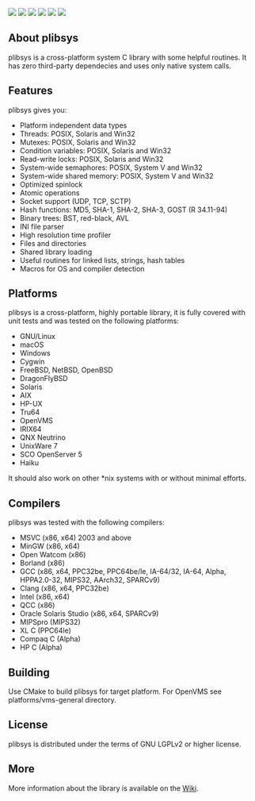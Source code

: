 
[![](https://api.travis-ci.org/saprykin/plibsys.svg?branch=master)](https://travis-ci.org/saprykin/plibsys)
[![](https://ci.appveyor.com/api/projects/status/github/saprykin/plibsys?branch=appveyor_test&svg=true)](https://ci.appveyor.com/project/saprykin/plibsys)
[![](https://scan.coverity.com/projects/8333/badge.svg)](https://scan.coverity.com/projects/saprykin-plibsys)
[![](https://codecov.io/gh/saprykin/plibsys/branch/master/graph/badge.svg)](https://codecov.io/gh/saprykin/plibsys)
[![](https://codedocs.xyz/saprykin/plibsys.svg)](https://codedocs.xyz/saprykin/plibsys/)
[![](http://img.shields.io/:license-lgpl2-blue.svg?style=flat)](http://www.gnu.org/licenses/lgpl-2.1.html)

## About plibsys

plibsys is a cross-platform system C library with some helpful routines.
It has zero third-party dependecies and uses only native system calls.

## Features

plibsys gives you:

* Platform independent data types
* Threads: POSIX, Solaris and Win32
* Mutexes: POSIX, Solaris and Win32
* Condition variables: POSIX, Solaris and Win32
* Read-write locks: POSIX, Solaris and Win32
* System-wide semaphores: POSIX, System V and Win32
* System-wide shared memory: POSIX, System V and Win32
* Optimized spinlock
* Atomic operations
* Socket support (UDP, TCP, SCTP)
* Hash functions: MD5, SHA-1, SHA-2, SHA-3, GOST (R 34.11-94)
* Binary trees: BST, red-black, AVL
* INI file parser
* High resolution time profiler
* Files and directories
* Shared library loading
* Useful routines for linked lists, strings, hash tables
* Macros for OS and compiler detection

## Platforms

plibsys is a cross-platform, highly portable library, it is fully covered
with unit tests and was tested on the following platforms:

* GNU/Linux
* macOS
* Windows
* Cygwin
* FreeBSD, NetBSD, OpenBSD
* DragonFlyBSD
* Solaris
* AIX
* HP-UX
* Tru64
* OpenVMS
* IRIX64
* QNX Neutrino
* UnixWare 7
* SCO OpenServer 5
* Haiku

It should also work on other *nix systems with or without minimal efforts.

## Compilers

plibsys was tested with the following compilers:

* MSVC (x86, x64) 2003 and above
* MinGW (x86, x64)
* Open Watcom (x86)
* Borland (x86)
* GCC (x86, x64, PPC32be, PPC64be/le, IA-64/32, IA-64, Alpha, HPPA2.0-32, MIPS32, AArch32, SPARCv9)
* Clang (x86, x64, PPC32be)
* Intel (x86, x64)
* QCC (x86)
* Oracle Solaris Studio (x86, x64, SPARCv9)
* MIPSpro (MIPS32)
* XL C (PPC64le)
* Compaq C (Alpha)
* HP C (Alpha)

## Building

Use CMake to build plibsys for target platform. For OpenVMS see platforms/vms-general directory.

## License

plibsys is distributed under the terms of GNU LGPLv2 or higher license.

## More

More information about the library is available on the [Wiki](https://github.com/saprykin/plibsys/wiki).
